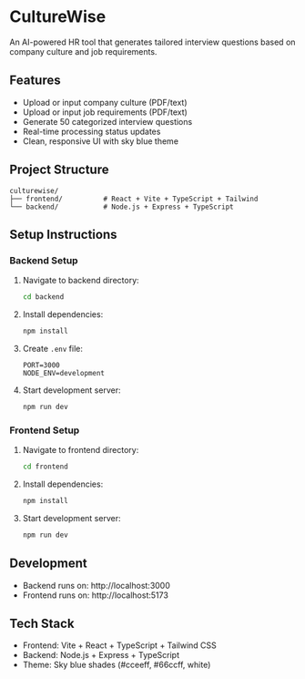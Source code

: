 # CultureWise

An AI-powered HR tool that generates tailored interview questions based on company culture and job requirements.

## Features

- Upload or input company culture (PDF/text)
- Upload or input job requirements (PDF/text)
- Generate 50 categorized interview questions
- Real-time processing status updates
- Clean, responsive UI with sky blue theme

## Project Structure

```
culturewise/
├── frontend/          # React + Vite + TypeScript + Tailwind
└── backend/           # Node.js + Express + TypeScript
```

## Setup Instructions

### Backend Setup

1. Navigate to backend directory:
   ```bash
   cd backend
   ```

2. Install dependencies:
   ```bash
   npm install
   ```

3. Create `.env` file:
   ```
   PORT=3000
   NODE_ENV=development
   ```

4. Start development server:
   ```bash
   npm run dev
   ```

### Frontend Setup

1. Navigate to frontend directory:
   ```bash
   cd frontend
   ```

2. Install dependencies:
   ```bash
   npm install
   ```

3. Start development server:
   ```bash
   npm run dev
   ```

## Development

- Backend runs on: http://localhost:3000
- Frontend runs on: http://localhost:5173

## Tech Stack

- Frontend: Vite + React + TypeScript + Tailwind CSS
- Backend: Node.js + Express + TypeScript
- Theme: Sky blue shades (#cceeff, #66ccff, white) 